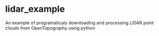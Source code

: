 # lidar_example
An example of programaticaly downloading and processing LiDAR point clouds from OpenTopography using python
